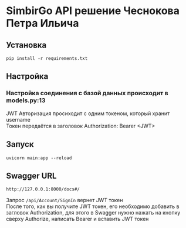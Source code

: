 # SimbirGo API решение Чеснокова Петра Ильича
## Установка
`pip install -r requirements.txt`
## Настройка
### Настройка соединения с базой данных происходит в models.py:13
JWT Авторизация просиходит с одним токеном, который хранит username \
Токен передаётся в заголовок Authorization: Bearer \<JWT>
## Запуск
`uvicorn main:app --reload`
## Swagger URL
`http://127.0.0.1:8000/docs#/` 

Запрос `/api/Account/SignIn` вернет JWT токен \
После того, как вы получите JWT токен, его необходимо добавить в загловок Authorization, для этого в Swagger нужно нажать на кнопку сверху Authorize, написать Bearer и вставить JWT токен